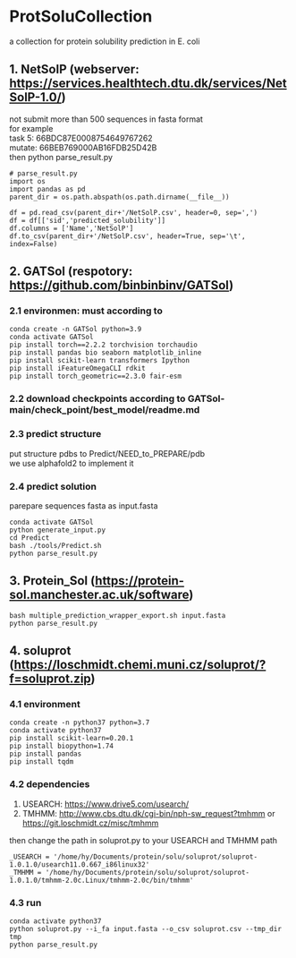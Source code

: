 # ProtSoluCollection
a collection for protein solubility prediction in E. coli 

## 1. NetSolP (webserver: https://services.healthtech.dtu.dk/services/NetSolP-1.0/)
not submit more than 500 sequences in fasta format \
for example \
task 5: 66BDC87E0008754649767262 \
mutate: 66BEB769000AB16FDB25D42B \
then python parse_result.py
```
# parse_result.py
import os
import pandas as pd
parent_dir = os.path.abspath(os.path.dirname(__file__))

df = pd.read_csv(parent_dir+'/NetSolP.csv', header=0, sep=',')
df = df[['sid','predicted_solubility']]
df.columns = ['Name','NetSolP']
df.to_csv(parent_dir+'/NetSolP.csv', header=True, sep='\t', index=False)
```

## 2. GATSol (respotory: https://github.com/binbinbinv/GATSol)
### 2.1 environmen: must according to 
```
conda create -n GATSol python=3.9
conda activate GATSol
pip install torch==2.2.2 torchvision torchaudio
pip install pandas bio seaborn matplotlib_inline
pip install scikit-learn transformers Ipython
pip install iFeatureOmegaCLI rdkit
pip install torch_geometric==2.3.0 fair-esm
```
### 2.2 download checkpoints according to GATSol-main/check_point/best_model/readme.md

### 2.3 predict structure
put structure pdbs to Predict/NEED_to_PREPARE/pdb \
we use alphafold2 to implement it

### 2.4 predict solution
parepare sequences fasta as input.fasta
```
conda activate GATSol
python generate_input.py
cd Predict
bash ./tools/Predict.sh
python parse_result.py
```

## 3. Protein_Sol (https://protein-sol.manchester.ac.uk/software)

```
bash multiple_prediction_wrapper_export.sh input.fasta
python parse_result.py

```

## 4. soluprot (https://loschmidt.chemi.muni.cz/soluprot/?f=soluprot.zip)
### 4.1 environment
```
conda create -n python37 python=3.7
conda activate python37
pip install scikit-learn=0.20.1
pip install biopython=1.74
pip install pandas
pip install tqdm
```
### 4.2 dependencies

1. USEARCH: https://www.drive5.com/usearch/
2. TMHMM: http://www.cbs.dtu.dk/cgi-bin/nph-sw_request?tmhmm or https://git.loschmidt.cz/misc/tmhmm 

then change the path in soluprot.py to your USEARCH and TMHMM path

```
_USEARCH = '/home/hy/Documents/protein/solu/soluprot/soluprot-1.0.1.0/usearch11.0.667_i86linux32'
_TMHMM = '/home/hy/Documents/protein/solu/soluprot/soluprot-1.0.1.0/tmhmm-2.0c.Linux/tmhmm-2.0c/bin/tmhmm'

```
### 4.3 run
```
conda activate python37
python soluprot.py --i_fa input.fasta --o_csv soluprot.csv --tmp_dir tmp
python parse_result.py
```


